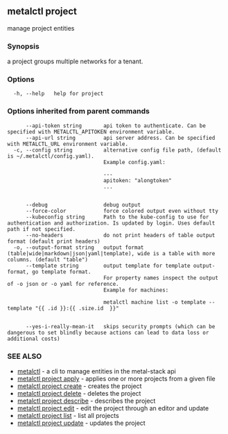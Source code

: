 ## metalctl project

manage project entities

### Synopsis

a project groups multiple networks for a tenant.

### Options

```
  -h, --help   help for project
```

### Options inherited from parent commands

```
      --api-token string       api token to authenticate. Can be specified with METALCTL_APITOKEN environment variable.
      --api-url string         api server address. Can be specified with METALCTL_URL environment variable.
  -c, --config string          alternative config file path, (default is ~/.metalctl/config.yaml).
                               Example config.yaml:
                               
                               ---
                               apitoken: "alongtoken"
                               ...
                               
                               
      --debug                  debug output
      --force-color            force colored output even without tty
      --kubeconfig string      Path to the kube-config to use for authentication and authorization. Is updated by login. Uses default path if not specified.
      --no-headers             do not print headers of table output format (default print headers)
  -o, --output-format string   output format (table|wide|markdown|json|yaml|template), wide is a table with more columns. (default "table")
      --template string        output template for template output-format, go template format.
                               For property names inspect the output of -o json or -o yaml for reference.
                               Example for machines:
                               
                               metalctl machine list -o template --template "{{ .id }}:{{ .size.id  }}"
                               
                               
      --yes-i-really-mean-it   skips security prompts (which can be dangerous to set blindly because actions can lead to data loss or additional costs)
```

### SEE ALSO

* [metalctl](metalctl.md)	 - a cli to manage entities in the metal-stack api
* [metalctl project apply](metalctl_project_apply.md)	 - applies one or more projects from a given file
* [metalctl project create](metalctl_project_create.md)	 - creates the project
* [metalctl project delete](metalctl_project_delete.md)	 - deletes the project
* [metalctl project describe](metalctl_project_describe.md)	 - describes the project
* [metalctl project edit](metalctl_project_edit.md)	 - edit the project through an editor and update
* [metalctl project list](metalctl_project_list.md)	 - list all projects
* [metalctl project update](metalctl_project_update.md)	 - updates the project

